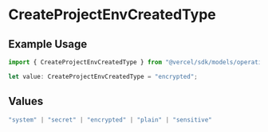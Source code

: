 # CreateProjectEnvCreatedType

## Example Usage

```typescript
import { CreateProjectEnvCreatedType } from "@vercel/sdk/models/operations/createprojectenv.js";

let value: CreateProjectEnvCreatedType = "encrypted";
```

## Values

```typescript
"system" | "secret" | "encrypted" | "plain" | "sensitive"
```